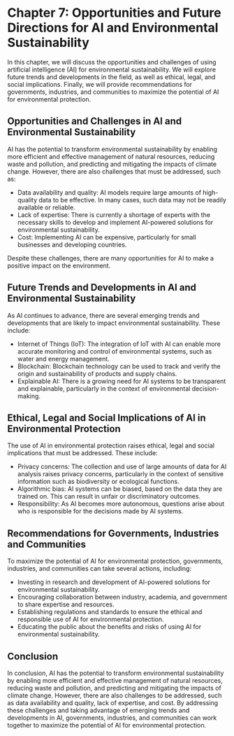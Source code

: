 Chapter 7: Opportunities and Future Directions for AI and Environmental Sustainability
======================================================================================

In this chapter, we will discuss the opportunities and challenges of using artificial intelligence (AI) for environmental sustainability. We will explore future trends and developments in the field, as well as ethical, legal, and social implications. Finally, we will provide recommendations for governments, industries, and communities to maximize the potential of AI for environmental protection.

Opportunities and Challenges in AI and Environmental Sustainability
-------------------------------------------------------------------

AI has the potential to transform environmental sustainability by enabling more efficient and effective management of natural resources, reducing waste and pollution, and predicting and mitigating the impacts of climate change. However, there are also challenges that must be addressed, such as:

* Data availability and quality: AI models require large amounts of high-quality data to be effective. In many cases, such data may not be readily available or reliable.
* Lack of expertise: There is currently a shortage of experts with the necessary skills to develop and implement AI-powered solutions for environmental sustainability.
* Cost: Implementing AI can be expensive, particularly for small businesses and developing countries.

Despite these challenges, there are many opportunities for AI to make a positive impact on the environment.

Future Trends and Developments in AI and Environmental Sustainability
---------------------------------------------------------------------

As AI continues to advance, there are several emerging trends and developments that are likely to impact environmental sustainability. These include:

* Internet of Things (IoT): The integration of IoT with AI can enable more accurate monitoring and control of environmental systems, such as water and energy management.
* Blockchain: Blockchain technology can be used to track and verify the origin and sustainability of products and supply chains.
* Explainable AI: There is a growing need for AI systems to be transparent and explainable, particularly in the context of environmental decision-making.

Ethical, Legal and Social Implications of AI in Environmental Protection
------------------------------------------------------------------------

The use of AI in environmental protection raises ethical, legal and social implications that must be addressed. These include:

* Privacy concerns: The collection and use of large amounts of data for AI analysis raises privacy concerns, particularly in the context of sensitive information such as biodiversity or ecological functions.
* Algorithmic bias: AI systems can be biased, based on the data they are trained on. This can result in unfair or discriminatory outcomes.
* Responsibility: As AI becomes more autonomous, questions arise about who is responsible for the decisions made by AI systems.

Recommendations for Governments, Industries and Communities
-----------------------------------------------------------

To maximize the potential of AI for environmental protection, governments, industries, and communities can take several actions, including:

* Investing in research and development of AI-powered solutions for environmental sustainability.
* Encouraging collaboration between industry, academia, and government to share expertise and resources.
* Establishing regulations and standards to ensure the ethical and responsible use of AI for environmental protection.
* Educating the public about the benefits and risks of using AI for environmental sustainability.

Conclusion
----------

In conclusion, AI has the potential to transform environmental sustainability by enabling more efficient and effective management of natural resources, reducing waste and pollution, and predicting and mitigating the impacts of climate change. However, there are also challenges to be addressed, such as data availability and quality, lack of expertise, and cost. By addressing these challenges and taking advantage of emerging trends and developments in AI, governments, industries, and communities can work together to maximize the potential of AI for environmental protection.
